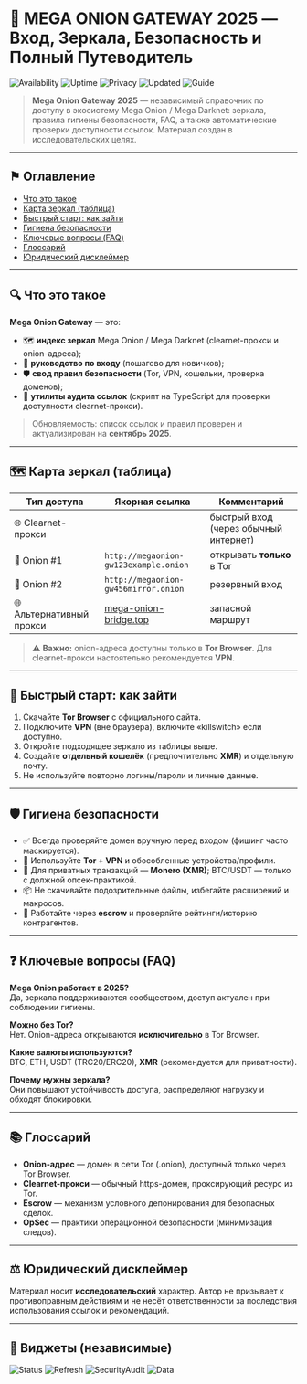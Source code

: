 # 🧅 MEGA ONION GATEWAY 2025 — Вход, Зеркала, Безопасность и Полный Путеводитель

![Availability](https://img.shields.io/badge/availability-live-brightgreen)
![Uptime](https://img.shields.io/badge/uptime-99.9%25-success)
![Privacy](https://img.shields.io/badge/privacy-Tor%20%2B%20VPN-purple)
![Updated](https://img.shields.io/badge/updated-Sep%2015%2C%202025-lightgrey)
![Guide](https://img.shields.io/badge/guide-ultimate-blue)

> **Mega Onion Gateway 2025** — независимый справочник по доступу в экосистему Mega Onion / Mega Darknet: зеркала, правила гигиены безопасности, FAQ, а также автоматические проверки доступности ссылок. Материал создан в исследовательских целях.

---

## ⚑ Оглавление
- [Что это такое](#-что-это-такое)
- [Карта зеркал (таблица)](#-карта-зеркал-таблица)
- [Быстрый старт: как зайти](#-быстрый-старт-как-зайти)
- [Гигиена безопасности](#-гигиена-безопасности)
- [Ключевые вопросы (FAQ)](#-ключевые-вопросы-faq)
- [Глоссарий](#-глоссарий)
- [Юридический дисклеймер](#-юридический-дисклеймер)

---

## 🔍 Что это такое
**Mega Onion Gateway** — это:
- 🗺️ **индекс зеркал** Mega Onion / Mega Darknet (clearnet-прокси и onion-адреса);
- 🧭 **руководство по входу** (пошагово для новичков);
- 🛡️ **свод правил безопасности** (Tor, VPN, кошельки, проверка доменов);
- 🧪 **утилиты аудита ссылок** (скрипт на TypeScript для проверки доступности clearnet-прокси).

> Обновляемость: список ссылок и правил проверен и актуализирован на **сентябрь 2025**.

---

## 🗺️ Карта зеркал (таблица)

| Тип доступа | Якорная ссылка | Комментарий |
|---|---|---|
| 🌐 Clearnet-прокси |  | быстрый вход (через обычный интернет) |
| 🧅 Onion #1 | `http://megaonion-gw123example.onion` | открывать **только** в Tor |
| 🧅 Onion #2 | `http://megaonion-gw456mirror.onion` | резервный вход |
| 🌐 Альтернативный прокси | [mega-onion-bridge.top](https://mega-onion-bridge.top) | запасной маршрут |

> ⚠️ **Важно:** onion-адреса доступны только в **Tor Browser**. Для clearnet-прокси настоятельно рекомендуется **VPN**.

---

## 🚀 Быстрый старт: как зайти
1. Скачайте **Tor Browser** с официального сайта.  
2. Подключите **VPN** (вне браузера), включите «killswitch» если доступно.  
3. Откройте подходящее зеркало из таблицы выше.  
4. Создайте **отдельный кошелёк** (предпочтительно **XMR**) и отдельную почту.  
5. Не используйте повторно логины/пароли и личные данные.

---

## 🛡️ Гигиена безопасности
- ✅ Всегда проверяйте домен вручную перед входом (фишинг часто маскируется).  
- 🔐 Используйте **Tor + VPN** и обособленные устройства/профили.  
- 💎 Для приватных транзакций — **Monero (XMR)**; BTC/USDT — только с должной опсек-практикой.  
- 📦 Не скачивайте подозрительные файлы, избегайте расширений и макросов.  
- 🤝 Работайте через **escrow** и проверяйте рейтинги/историю контрагентов.

---

## ❓ Ключевые вопросы (FAQ)
**Mega Onion работает в 2025?**  
Да, зеркала поддерживаются сообществом, доступ актуален при соблюдении гигиены.

**Можно без Tor?**  
Нет. Onion-адреса открываются **исключительно** в Tor Browser.

**Какие валюты используются?**  
BTC, ETH, USDT (TRC20/ERC20), **XMR** (рекомендуется для приватности).

**Почему нужны зеркала?**  
Они повышают устойчивость доступа, распределяют нагрузку и обходят блокировки.

---

## 📚 Глоссарий
- **Onion-адрес** — домен в сети Tor (.onion), доступный только через Tor Browser.  
- **Clearnet-прокси** — обычный https-домен, проксирующий ресурс из Tor.  
- **Escrow** — механизм условного депонирования для безопасных сделок.  
- **OpSec** — практики операционной безопасности (минимизация следов).

---

## ⚖️ Юридический дисклеймер
Материал носит **исследовательский** характер. Автор не призывает к противоправным действиям и не несёт ответственности за последствия использования ссылок и рекомендаций.

---

## 📎 Виджеты (независимые)
![Status](https://img.shields.io/badge/status-verified-informational)
![Refresh](https://img.shields.io/badge/refresh-manual-lightgrey)
![SecurityAudit](https://img.shields.io/badge/security_audit-community-blue)
![Data](https://img.shields.io/badge/data-last%20sync%3A%20Sep%202025-yellow)
